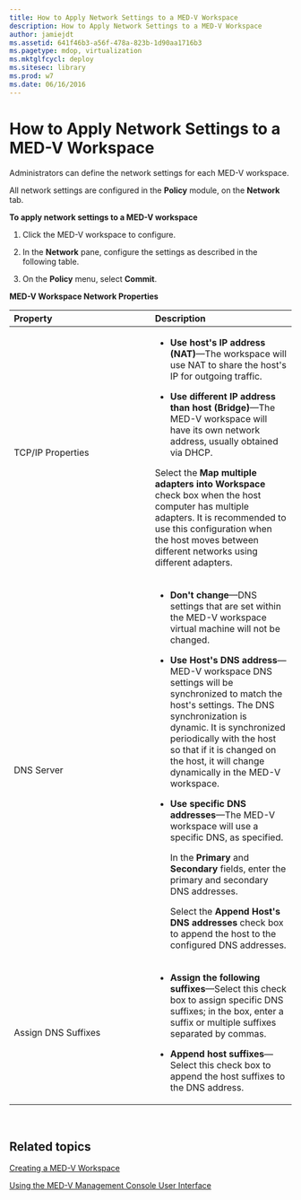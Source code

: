 ```yaml
---
title: How to Apply Network Settings to a MED-V Workspace
description: How to Apply Network Settings to a MED-V Workspace
author: jamiejdt
ms.assetid: 641f46b3-a56f-478a-823b-1d90aa1716b3
ms.pagetype: mdop, virtualization
ms.mktglfcycl: deploy
ms.sitesec: library
ms.prod: w7
ms.date: 06/16/2016
---
```



# How to Apply Network Settings to a MED-V Workspace


Administrators can define the network settings for each MED-V workspace.

All network settings are configured in the **Policy** module, on the **Network** tab.

**To apply network settings to a MED-V workspace**

1.  Click the MED-V workspace to configure.

2.  In the **Network** pane, configure the settings as described in the following table.

3.  On the **Policy** menu, select **Commit**.

**MED-V Workspace Network Properties**

<table>
<colgroup>
<col width="50%" />
<col width="50%" />
</colgroup>
<thead>
<tr class="header">
<th align="left">Property</th>
<th align="left">Description</th>
</tr>
</thead>
<tbody>
<tr class="odd">
<td align="left"><p>TCP/IP Properties</p></td>
<td align="left"><ul>
<li><p><strong>Use host's IP address (NAT)</strong>—The workspace will use NAT to share the host's IP for outgoing traffic.</p></li>
<li><p><strong>Use different IP address than host (Bridge)</strong>—The MED-V workspace will have its own network address, usually obtained via DHCP.</p></li>
</ul>
<p>Select the <strong>Map multiple adapters into Workspace</strong> check box when the host computer has multiple adapters. It is recommended to use this configuration when the host moves between different networks using different adapters.</p></td>
</tr>
<tr class="even">
<td align="left"><p>DNS Server</p></td>
<td align="left"><ul>
<li><p><strong>Don't change</strong>—DNS settings that are set within the MED-V workspace virtual machine will not be changed.</p></li>
<li><p><strong>Use Host's DNS address</strong>—MED-V workspace DNS settings will be synchronized to match the host's settings. The DNS synchronization is dynamic. It is synchronized periodically with the host so that if it is changed on the host, it will change dynamically in the MED-V workspace.</p></li>
<li><p><strong>Use specific DNS addresses</strong>—The MED-V workspace will use a specific DNS, as specified.</p>
<p>In the <strong>Primary</strong> and <strong>Secondary</strong> fields, enter the primary and secondary DNS addresses.</p>
<p>Select the <strong>Append Host's DNS addresses</strong> check box to append the host to the configured DNS addresses.</p></li>
</ul></td>
</tr>
<tr class="odd">
<td align="left"><p>Assign DNS Suffixes</p></td>
<td align="left"><ul>
<li><p><strong>Assign the following suffixes</strong>—Select this check box to assign specific DNS suffixes; in the box, enter a suffix or multiple suffixes separated by commas.</p></li>
<li><p><strong>Append host suffixes</strong>—Select this check box to append the host suffixes to the DNS address.</p></li>
</ul></td>
</tr>
</tbody>
</table>

 

## Related topics


[Creating a MED-V Workspace](creating-a-med-v-workspacemedv-10-sp1.md)

[Using the MED-V Management Console User Interface](using-the-med-v-management-console-user-interface.md)

 

 





